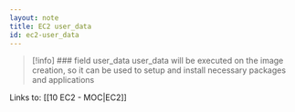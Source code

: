 ```yaml
---
layout: note
title: EC2 user_data
id: ec2-user_data
---
```


> [!info] ### field user_data
> user_data will be executed on the image creation, so it can be used to setup and install necessary packages and applications

Links to: [[10 EC2 - MOC|EC2]]